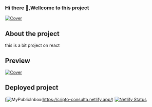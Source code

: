 ### Hi there 👋,Wellcome to this project
[![Cover](https://github.com/Josbor/Josbor/blob/main/wepik-cover-para-github-2022616-202029.png)](https://github.com/Josbor)


## About the project
this is a bit project on react

## Preview
[![Cover](https://github.com/Josbor/Josbor/blob/main/cripto.png?raw=true)](https://cripto-consulta.netlify.app/)


## Deployed project
[![MyPublicInbox](https://img.shields.io/badge/Netlify-Click_Here-5CEBDF?style=for-the-badge&logo=netlify&logoColor=5CEBDF&labelColor=101010)(https://cripto-consulta.netlify.app/)
[![Netlify Status](https://api.netlify.com/api/v1/badges/ea1864ab-359b-4a40-8e29-b1bc21739a8c/deploy-status)](https://app.netlify.com/sites/cripto-consulta/deploys)
